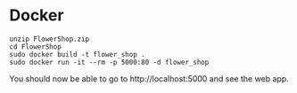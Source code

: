 # Docker
```
unzip FlowerShop.zip
cd FlowerShop
sudo docker build -t flower_shop .
sudo docker run -it --rm -p 5000:80 -d flower_shop
```
You should now be able to go to http://localhost:5000 and see the web app.